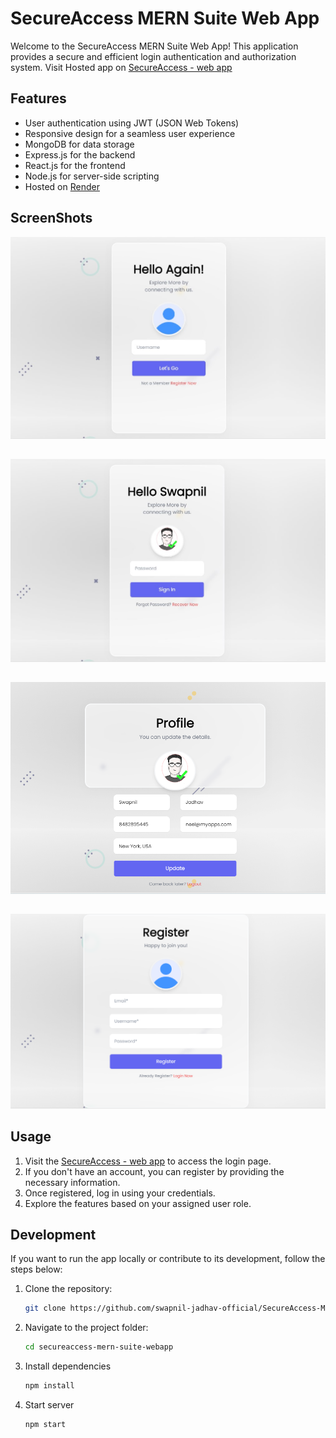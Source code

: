# SecureAccess MERN Suite Web App

Welcome to the SecureAccess MERN Suite Web App! This application provides a secure and efficient login authentication and authorization system.
Visit Hosted app on [SecureAccess - web app](https://secureaccess-mern-suite-webapp.onrender.com)
## Features

- User authentication using JWT (JSON Web Tokens)
- Responsive design for a seamless user experience
- MongoDB for data storage
- Express.js for the backend
- React.js for the frontend
- Node.js for server-side scripting
- Hosted on [Render](https://secureaccess-mern-suite-webapp.onrender.com)

## ScreenShots 

![alt text](./public/images/SecureAccess-1.jpg)
##
![alt text](./public/images/SecureAccess-2.jpg)
##
![alt text](./public/images/SecureAccess-3.png)
##
![alt text](./public/images/SecureAccess-4.png)

## Usage

1. Visit the [SecureAccess - web app](https://secureaccess-mern-suite-webapp.onrender.com) to access the login page.
2. If you don't have an account, you can register by providing the necessary information.
3. Once registered, log in using your credentials.
4. Explore the features based on your assigned user role.

## Development

If you want to run the app locally or contribute to its development, follow the steps below:

1. Clone the repository:

   ```bash
   git clone https://github.com/swapnil-jadhav-official/SecureAccess-MERN-Suite-Webapp.git


2. Navigate to the project folder:

   ```bash
   cd secureaccess-mern-suite-webapp

3. Install dependencies
   
    ```bash
    npm install


4. Start server
   
   ```bash
   npm start


